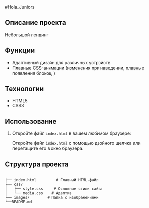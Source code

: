 #Hola_Juniors

## Описание проекта
Небольшой лендинг

## Функции

- Адаптивный дизайн для различных устройств
- Плавные CSS-анимации (изменения при наведении, плавные появления блоков, )


## Технологии

- HTML5
- CSS3

## Использование

1. Откройте файл `index.html` в вашем любимом браузере:
  
    Откройте файл `index.html` с помощью двойного щелчка или перетащите его в окно браузера.

## Структура проекта

```Hola_Juniors

├── index.html         # Главный HTML-файл
├── css/
│   ├── style.css     # Основные стили сайта
│   └── media.css    # Адаптив
└── images/        # Папка с изображениями
└──README.md
